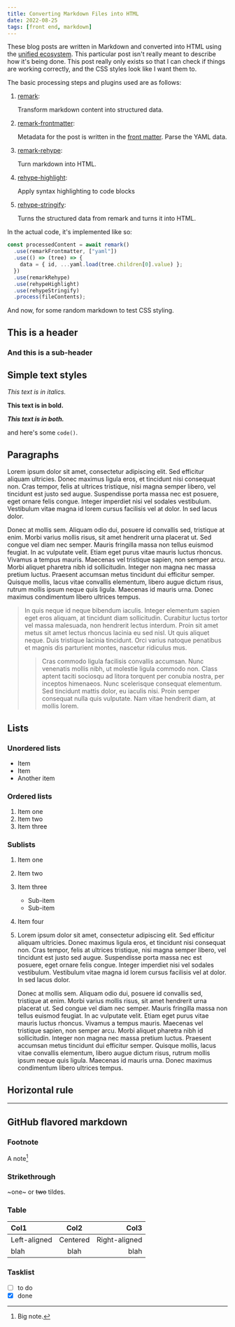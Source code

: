 ```yaml
---
title: Converting Markdown Files into HTML
date: 2022-08-25
tags: [front end, markdown]
---
```


These blog posts are written in Markdown and converted into HTML using the [unified ecosystem](https://unifiedjs.com). This particular post isn't really meant to describe how it's being done. This post really only exists so that I can check if things are working correctly, and the CSS styles look like I want them to.

The basic processing steps and plugins used are as follows:

1. [remark](https://github.com/remarkjs/remark):

   Transform markdown content into structured data.

2. [remark-frontmatter](https://github.com/remarkjs/remark-frontmatter):

   Metadata for the post is written in the [front matter](https://jekyllrb.com/docs/front-matter/). Parse the YAML data.

3. [remark-rehype](https://github.com/remarkjs/remark-rehype):

   Turn markdown into HTML.

4. [rehype-highlight](https://github.com/rehypejs/rehype-highlight):

   Apply syntax highlighting to code blocks

5. [rehype-stringify](https://github.com/rehypejs/rehype/tree/main/packages/rehype-stringify):

   Turns the structured data from remark and turns it into HTML.

In the actual code, it's implemented like so:

```js
const processedContent = await remark()
  .use(remarkFrontmatter, ["yaml"])
  .use(() => (tree) => {
    data = { id, ...yaml.load(tree.children[0].value) };
  })
  .use(remarkRehype)
  .use(rehypeHighlight)
  .use(rehypeStringify)
  .process(fileContents);
```

And now, for some random markdown to test CSS styling.

## This is a header

### And this is a sub-header

## Simple text styles

_This text is in italics._

**This text is in bold.**

**_This text is in both._**

and here's some `code()`.

## Paragraphs

Lorem ipsum dolor sit amet, consectetur adipiscing elit. Sed efficitur aliquam ultricies. Donec maximus ligula eros, et tincidunt nisi consequat non. Cras tempor, felis at ultrices tristique, nisi magna semper libero, vel tincidunt est justo sed augue. Suspendisse porta massa nec est posuere, eget ornare felis congue. Integer imperdiet nisi vel sodales vestibulum. Vestibulum vitae magna id lorem cursus facilisis vel at dolor. In sed lacus dolor.

Donec at mollis sem. Aliquam odio dui, posuere id convallis sed, tristique at enim. Morbi varius mollis risus, sit amet hendrerit urna placerat ut. Sed congue vel diam nec semper. Mauris fringilla massa non tellus euismod feugiat. In ac vulputate velit. Etiam eget purus vitae mauris luctus rhoncus. Vivamus a tempus mauris. Maecenas vel tristique sapien, non semper arcu. Morbi aliquet pharetra nibh id sollicitudin. Integer non magna nec massa pretium luctus. Praesent accumsan metus tincidunt dui efficitur semper. Quisque mollis, lacus vitae convallis elementum, libero augue dictum risus, rutrum mollis ipsum neque quis ligula. Maecenas id mauris urna. Donec maximus condimentum libero ultrices tempus.

> In quis neque id neque bibendum iaculis. Integer elementum sapien eget eros aliquam, at tincidunt diam sollicitudin. Curabitur luctus tortor vel massa malesuada, non hendrerit lectus interdum. Proin sit amet metus sit amet lectus rhoncus lacinia eu sed nisl. Ut quis aliquet neque. Duis tristique lacinia tincidunt. Orci varius natoque penatibus et magnis dis parturient montes, nascetur ridiculus mus.
>
> > Cras commodo ligula facilisis convallis accumsan. Nunc venenatis mollis nibh, ut molestie ligula commodo non. Class aptent taciti sociosqu ad litora torquent per conubia nostra, per inceptos himenaeos. Nunc scelerisque consequat elementum. Sed tincidunt mattis dolor, eu iaculis nisi. Proin semper consequat nulla quis vulputate. Nam vitae hendrerit diam, at mollis lorem.

## Lists

### Unordered lists

- Item
- Item
- Another item

### Ordered lists

1. Item one
2. Item two
3. Item three

### Sublists

1. Item one
2. Item two
3. Item three
   - Sub-item
   - Sub-item
4. Item four
5. Lorem ipsum dolor sit amet, consectetur adipiscing elit. Sed efficitur aliquam ultricies. Donec maximus ligula eros, et tincidunt nisi consequat non. Cras tempor, felis at ultrices tristique, nisi magna semper libero, vel tincidunt est justo sed augue. Suspendisse porta massa nec est posuere, eget ornare felis congue. Integer imperdiet nisi vel sodales vestibulum. Vestibulum vitae magna id lorem cursus facilisis vel at dolor. In sed lacus dolor.

   Donec at mollis sem. Aliquam odio dui, posuere id convallis sed, tristique at enim. Morbi varius mollis risus, sit amet hendrerit urna placerat ut. Sed congue vel diam nec semper. Mauris fringilla massa non tellus euismod feugiat. In ac vulputate velit. Etiam eget purus vitae mauris luctus rhoncus. Vivamus a tempus mauris. Maecenas vel tristique sapien, non semper arcu. Morbi aliquet pharetra nibh id sollicitudin. Integer non magna nec massa pretium luctus. Praesent accumsan metus tincidunt dui efficitur semper. Quisque mollis, lacus vitae convallis elementum, libero augue dictum risus, rutrum mollis ipsum neque quis ligula. Maecenas id mauris urna. Donec maximus condimentum libero ultrices tempus.

## Horizontal rule

---

## GitHub flavored markdown

### Footnote

A note[^1]

[^1]: Big note.

### Strikethrough

~one~ or ~~two~~ tildes.

### Table

| Col1         |   Col2   |          Col3 |
| :----------- | :------: | ------------: |
| Left-aligned | Centered | Right-aligned |
| blah         |   blah   |          blah |

### Tasklist

- [ ] to do
- [x] done
